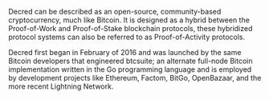 Decred can be described as an open-source, community-based cryptocurrency, much like Bitcoin. It is designed as a hybrid between the Proof-of-Work and Proof-of-Stake blockchain protocols, these hybridized protocol systems can also be referred to as Proof-of-Activity protocols.

Decred first began in February of 2016 and was launched by the same Bitcoin developers that engineered btcsuite; an alternate full-node Bitcoin implementation written in the Go programming language and is employed by development projects like Ethereum, Factom, BitGo, OpenBazaar, and the more recent Lightning Network.
